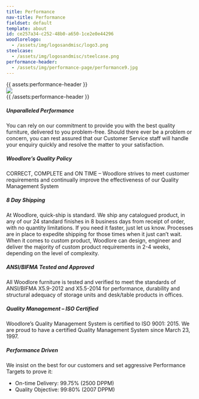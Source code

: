 ```yaml
---
title: Performance
nav-title: Performance
fieldset: default
template: about
id: ce257a34-c252-48b0-a650-1ce2e0e44296
woodlorelogo:
  - /assets/img/logosandmisc/logo3.png
steelcase:
  - /assets/img/logosandmisc/steelcase.png
performance-header:
  - /assets/img/performance-page/performance9.jpg
---
```

<div class="block">
    <div class="row">
    {{ assets:performance-header }}
        <div class="col">
            <img src="{{ glide:url q="75" fm="jpg" }}" class="large-image" />
        </div>
        {{ /assets:performance-header }}
    </div>
</div>

<div class="block">
    <h5 class="orange bold">Unparalleled Performance</h5>
    <p>You can rely on our commitment to provide you with the best quality furniture, delivered to you problem-free. Should there ever be a problem or concern, you can rest assured that our Customer Service staff will handle your enquiry quickly and resolve the matter to your satisfaction.</p>
</div>
<div class="block">
    <h5 class="orange bold">Woodlore’s Quality Policy</h5>
    <p>CORRECT, COMPLETE and ON TIME – Woodlore strives to meet customer requirements and continually improve the effectiveness of our Quality Management System</p>
</div>
<div class="block">
    <h5 class="orange bold">8 Day Shipping</h5>
    <p>At Woodlore, quick-ship is standard. We ship any catalogued product, in any of our 24 standard finishes in 8 business days from receipt of order, with no quantity limitations. If you need it faster, just let us know. Processes are in place to expedite shipping for those times when it just can’t wait. When it comes to custom product, Woodlore can design, engineer and deliver the majority of custom product requirements in 2-4 weeks, depending on the level of complexity.</p>
</div>
<div class="block">
    <h5 class="orange bold">ANSI/BIFMA Tested and Approved</h5>
    <p>All Woodlore furniture is tested and verified to meet the standards of ANSI/BIFMA X5.9-2012 and X5.5-2014 for performance, durability and structural adequacy of storage units and desk/table products in offices.</p>
</div>
<div class="block">
    <h5 class="orange bold">Quality Management – ISO Certified</h5>
    <p>Woodlore’s Quality Management System is certified to ISO 9001: 2015. We are proud to have a certified Quality Management System since March 23, 1997.</p>
</div>
<div class="block">
    <h5 class="orange bold">Performance Driven</h5>
    <p>We insist on the best for our customers and set aggressive Performance Targets to prove it:</p>
    <ul>
        <li class="orange">On-time Delivery: 99.75% (2500 DPPM)</li>
        <li class="orange">Quality Objective: 99:80% (2007 DPPM)</li>
        </ul>
</div>
